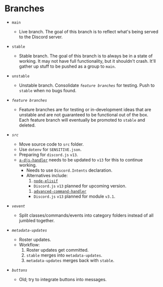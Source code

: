 # Branches

* `main`
  * Live branch. The goal of this branch is to reflect what's being served to the Discord server.

* `stable`
  * Stable branch. The goal of this branch is to always be in a state of working. It may not have full functionality, but it shouldn't crash. It'll gather up stuff to be pushed as a group to `main`.

* `unstable`
  * Unstable branch. Consolidate *`feature branches`* for testing. Push to `stable` when no bugs found.

* *`feature branches`*
  * Feature branches are for testing or in-development ideas that are unstable and are not guaranteed to be functional out of the box.
  Each feature branch will eventually be promoted to `stable` and deleted.

* *`src`*
  * Move source code to `src` folder.
  * Use `dotenv` for `SENSITIVE.json`.
  * Preparing for `discord.js` `v13`.
  * [`a-djs-handler`](https://www.npmjs.com/package/a-djs-handler) needs to be updated to `v13` for this to continue working.
    * Needs to use `Discord.Intents` declaration.
    * Alternatives include:
      1. [`node-elisif`](https://github.com/Cannicide/node-elisif)
        * `Discord.js` `v13` planned for upcoming version.
      1. [`advanced-command-handler`](https://www.npmjs.com/package/advanced-command-handler)
        * `Discord.js` `v13` planned for module `v3.1`.

* *`vevent`*
  * Split classes/commands/events into category folders instead of all jumbled together.

* *`metadata-updates`*
  * Roster updates.
  * Workflow:
    1. Roster updates get committed.
    1. `stable` merges into `metadata-updates`.
    1. `metadata-updates` merges back with `stable`.

* *`buttons`*
  * Old; try to integrate buttons into messages.
